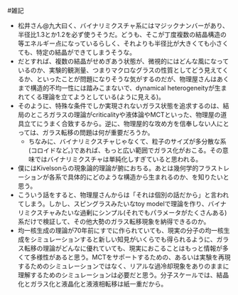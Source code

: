 #雑記
* 松井さん@九大曰く、バイナリミクスチャ系にはマジックナンバーがあり、半径比1.3とか1.2を必ず使うそうだ。どうも、そこが丁度複数の結晶構造の等エネルギー点になっているらしく、それよりも半径比が大きくても小さくても、特定の結晶ができてしまうそうな。
* だとすれば、複数の結晶がせめぎあう状態が、微視的にはどんな風になっているのか、実験的観測量、つまりマクロなグラスの性質としてどう見えてくるか、といったことが問題になりそうな気がするのだが、物理屋さんはあくまで構造的不均一性には踏みこまないで、dynamical heterogeneityが生まれてくる理論を立てようとしている(ように見える)。
* そのように、特殊な条件でしか実現されないガラス状態を追求するのは、結局のところガラスの理論がcriticalityや液体論やMCTといった、物理屋の道具立てにうまく合致するから。逆に、物理屋的な攻め方を信奉しない人にとっては、ガラス転移の問題は何が重要だろうか。
   * ちなみに、バイナリミクスチャじゃなくて、粒子のサイズが多分散な系(コロイドなど。)であれば、もっと広い範囲でガラス化がおこる。その意味ではバイナリミクスチャは単純化しすぎていると思われる。
* 僕にはKivelsonらの現象論的理論が腑におちる。あとは幾何学的フラストレーションが各系で具体的にどのような構造から生まれるのか、を知りたいと思う。
* こういう話をすると、物理屋さんからは「それは個別の話だから」と言われてしまう。しかし、スピングラスみたいなtoy modelで理論を作り、バイナリミクスチャみたいな過剰にシンプル(それでもパラメータがたくさんある)系だけで検証して、その他大勢のガラス転移現象を納得できるのか。
* 均一核生成の理論が70年前にすでに作られていても、現実の分子の均一核生成をシミュレーションすると新しい知見がいくらでも得られるように、ガラス転移の理論がどんなに優れていても、現実におこることはもっと情報が多くて多様性があると思う。MCTをサポートするための、あるいは実験を再現するためのシミュレーションではなく、リアルな過冷却現象をありのままに理解するためのシミュレーションは必要だと思う。分子スケールでは、結晶化とガラス化と液晶化と液液相転移は紙一重だから。
<!--  -->



